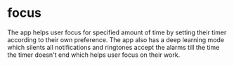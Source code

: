 # focus
The app helps user focus for specified amount of time by setting their timer according to their own preference. 
The app also has a deep learning mode which silents all notifications and ringtones accept the alarms till the time the timer doesn't end
which helps user focus on their work.
